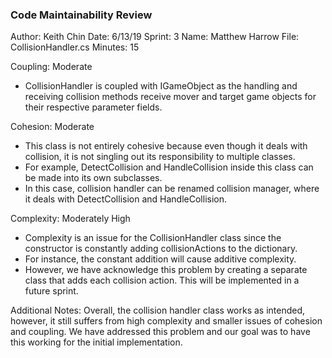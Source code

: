 ﻿### Code Maintainability Review
Author: Keith Chin
Date: 6/13/19
Sprint: 3
Name: Matthew Harrow 
File: CollisionHandler.cs
Minutes: 15

Coupling: Moderate
- CollisionHandler is coupled with IGameObject as the handling and receiving collision methods
receive mover and target game objects for their respective parameter fields.

Cohesion: Moderate
- This class is not entirely cohesive because even though it deals with collision, it is not singling
out its responsibility to multiple classes.
- For example, DetectCollision and HandleCollision inside this class can be made into its own subclasses.
- In this case, collision handler can be renamed collision manager, where it deals with DetectCollision and
HandleCollision.

Complexity: Moderately High
- Complexity is an issue for the CollisionHandler class since the constructor is constantly adding collisionActions
to the dictionary.
- For instance, the constant addition will cause additive complexity.
- However, we have acknowledge this problem by creating a separate class that adds each collision action. This will be 
implemented in a future sprint.

Additional Notes:
Overall, the collision handler class works as intended, however, it still suffers from high complexity and smaller issues of 
cohesion and coupling. We have addressed this problem and our goal was to have this working for the initial implementation.
